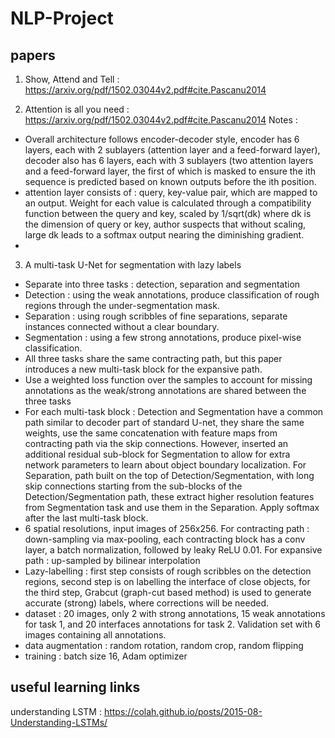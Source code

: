 # NLP-Project

## papers
1. Show, Attend and Tell : https://arxiv.org/pdf/1502.03044v2.pdf#cite.Pascanu2014

2. Attention is all you need : https://arxiv.org/pdf/1502.03044v2.pdf#cite.Pascanu2014
Notes : 
- Overall architecture follows encoder-decoder style, encoder has 6 layers, each with 2 sublayers (attention layer and a feed-forward layer), decoder also has 6 layers, each with 3 sublayers (two attention layers and a feed-forward layer, the first of which is masked to ensure the ith sequence is predicted based on known outputs before the ith position.
- attention layer consists of : query, key-value pair, which are mapped to an output. Weight for each value is calculated through a compatibility function between the query and key, scaled by 1/sqrt(dk) where dk is the dimension of query or key, author suspects that without scaling, large dk leads to a softmax output nearing the diminishing gradient.
-

3. A multi-task U-Net for segmentation with lazy labels
- Separate into three tasks : detection, separation and segmentation
- Detection : using the weak annotations, produce classification of rough regions through the under-segmentation mask.
- Separation : using rough scribbles of fine separations, separate instances connected without a clear boundary.
- Segmentation : using a few strong annotations, produce pixel-wise classification.
- All three tasks share the same contracting path, but this paper introduces a new multi-task block for the expansive path.
- Use a weighted loss function over the samples to account for missing annotations as the weak/strong annotations are shared between the three tasks
- For each multi-task block : Detection and Segmentation have a common path similar to decoder part of standard U-net, they share the same weights, use the same concatenation with feature maps from contracting path via the skip connections. However, inserted an additional residual sub-block for Segmentation to allow for extra network parameters to learn about object boundary localization. For Separation, path built on the top of Detection/Segmentation, with long skip connections starting from the sub-blocks of the Detection/Segmentation path, these extract higher resolution features from Segmentation task and use them in the Separation. Apply softmax after the last multi-task block.
- 6 spatial resolutions, input images of 256x256. For contracting path : down-sampling via max-pooling, each contracting block has a conv layer, a batch normalization, followed by leaky ReLU 0.01. For expansive path : up-sampled by bilinear interpolation
- Lazy-labelling : first step consists of rough scribbles on the detection regions, second step is on labelling the interface of close objects, for the third step, Grabcut (graph-cut based method) is used to generate accurate (strong) labels, where corrections will be needed.
- dataset : 20 images, only 2 with strong annotations, 15 weak annotations for task 1, and 20 interfaces annotations for task 2. Validation set with 6 images containing all annotations.
- data augmentation : random rotation, random crop, random flipping
- training : batch size 16, Adam optimizer

## useful learning links
understanding LSTM : https://colah.github.io/posts/2015-08-Understanding-LSTMs/
